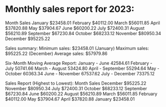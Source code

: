 # Monthly sales report for 2023:
Month		Sales
January		$23458.01
February	$40112.00
March		$56011.85
April		$37820.88
May		$37904.67
June		$60200.22
July		$72400.31
August		$56210.89
September	$67230.84
October		$68233.12
November	$80950.34
December	$95225.22

Sales summary:
Minimum sales:	$23458.01	(January)
Maximum sales:	$95225.22	(December)
Average sales:	$57979.86

Six-Month Moving Average Report:
January		- June		42584.61
February	- July		50741.66
March		- August	53424.80
April		- September	55294.64
May		- October	60363.34
June		- November	67537.62
July		- December	73375.12

Sales Report (Highest to Lowest):
Month		Sales
December	$95225.22
November	$80950.34
July		$72400.31
October		$68233.12
September	$67230.84
June		$60200.22
August		$56210.89
March		$56011.85
February	$40112.00
May		$37904.67
April		$37820.88
January		$23458.01
